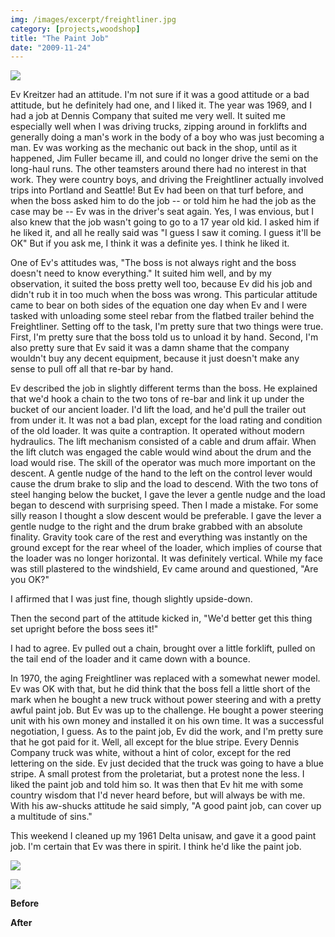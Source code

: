 ```yaml
---
img: /images/excerpt/freightliner.jpg
category: [projects,woodshop]
title: "The Paint Job"
date: "2009-11-24"
---
```


[![](/images/freightliner.jpg)](http://www.flickr.com/photos/southerncalifornian/351415380/in/photostream)

Ev Kreitzer had an attitude. I'm not sure if it was a good attitude or a bad attitude, but he definitely had one, and I liked it. The year was 1969, and I had a job at Dennis Company that suited me very well. It suited me especially well when I was driving trucks, zipping around in forklifts and generally doing a man's work in the body of a boy who was just becoming a man. Ev was working as the mechanic out back in the shop, until as it happened, Jim Fuller became ill, and could no longer drive the semi on the long-haul runs. The other teamsters around there had no interest in that work. They were country boys, and driving the Freightliner actually involved trips into Portland and Seattle! But Ev had been on that turf before, and when the boss asked him to do the job -- or told him he had the job as the case may be -- Ev was in the driver's seat again. Yes, I was envious, but I also knew that the job wasn't going to go to a 17 year old kid. I asked him if he liked it, and all he really said was "I guess I saw it coming. I guess it'll be OK" But if you ask me, I think it was a definite yes. I think he liked it.

One of Ev's attitudes was, "The boss is not always right and the boss doesn't need to know everything." It suited him well, and by my observation, it suited the boss pretty well too, because Ev did his job and didn't rub it in too much when the boss was wrong. This particular attitude came to bear on both sides of the equation one day when Ev and I were tasked with unloading some steel rebar from the flatbed trailer behind the Freightliner. Setting off to the task, I'm pretty sure that two things were true. First, I'm pretty sure that the boss told us to unload it by hand. Second, I'm also pretty sure that Ev said it was a damn shame that the company wouldn't buy any decent equipment, because it just doesn't make any sense to pull off all that re-bar by hand.

Ev described the job in slightly different terms than the boss. He explained that we'd hook a chain to the two tons of re-bar and link it up under the bucket of our ancient loader. I'd lift the load, and he'd pull the trailer out from under it. It was not a bad plan, except for the load rating and condition of the old loader. It was quite a contraption. It operated without modern hydraulics. The lift mechanism consisted of a cable and drum affair. When the lift clutch was engaged the cable would wind about the drum and the load would rise. The skill of the operator was much more important on the descent. A gentle nudge of the hand to the left on the control lever would cause the drum brake to slip and the load to descend. With the two tons of steel hanging below the bucket, I gave the lever a gentle nudge and the load began to descend with surprising speed. Then I made a mistake. For some silly reason I thought a slow descent would be preferable. I gave the lever a gentle nudge to the right and the drum brake grabbed with an absolute finality. Gravity took care of the rest and everything was instantly on the ground except for the rear wheel of the loader, which implies of course that the loader was no longer horizontal. It was definitely vertical. While my face was still plastered to the windshield, Ev came around and questioned, "Are you OK?"

I affirmed that I was just fine, though slightly upside-down.

Then the second part of the attitude kicked in, "We'd better get this thing set upright before the boss sees it!"

I had to agree. Ev pulled out a chain, brought over a little forklift, pulled on the tail end of the loader and it came down with a bounce.

In 1970, the aging Freightliner was replaced with a somewhat newer model. Ev was OK with that, but he did think that the boss fell a little short of the mark when he bought a new truck without power steering and with a pretty awful paint job. But Ev was up to the challenge. He bought a power steering unit with his own money and installed it on his own time. It was a successful negotiation, I guess. As to the paint job, Ev did the work, and I'm pretty sure that he got paid for it. Well, all except for the blue stripe. Every Dennis Company truck was white, without a hint of color, except for the red lettering on the side. Ev just decided that the truck was going to have a blue stripe. A small protest from the proletariat, but a protest none the less. I liked the paint job and told him so. It was then that Ev hit me with some country wisdom that I'd never heard before, but will always be with me. With his aw-shucks attitude he said simply, "A good paint job, can cover up a multitude of sins."

This weekend I cleaned up my 1961 Delta unisaw, and gave it a good paint job. I'm certain that Ev was there in spirit. I think he'd like the paint job.

![](/images/3537989880_47c78e9c3a.jpg)

![](/images/4126304319_a7441dbf9f.jpg)

**Before**

**After**
